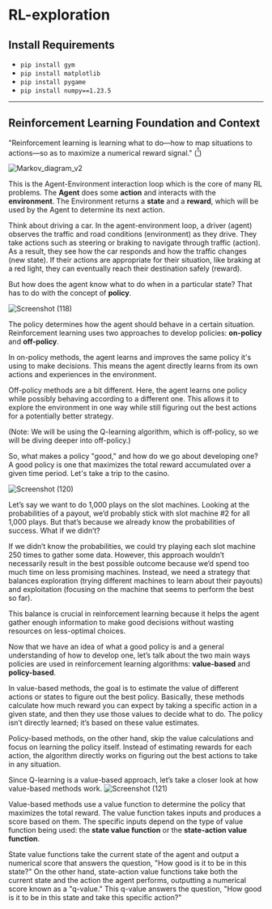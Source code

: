 # RL-exploration

## Install Requirements
- `pip install gym`
- `pip install matplotlib`
- `pip install pygame`
- `pip install numpy==1.23.5`

---

## Reinforcement Learning Foundation and Context

"Reinforcement learning is learning what to do—how to map situations to actions—so as to maximize a numerical reward signal." ([<sup>1</sup>](https://www.youtube.com/watch?v=lfPEJPHUllg&list=PLTl9hO2Oobd9kS--NgVz0EPNyEmygV1Ha&index=1))

![Markov_diagram_v2](https://github.com/user-attachments/assets/eaee46e6-3d67-4a74-bf0f-21e19db2347d)

This is the Agent-Environment interaction loop which is the core of many RL problems. The **Agent** does some **action** and interacts with the **environment**. The Environment returns a **state** and a **reward**, which will be used by the Agent to determine its next action.

Think about driving a car. In the agent-environment loop, a driver (agent) observes the traffic and road conditions (environment) as they drive. They take actions such as steering or braking to navigate through traffic (action). As a result, they see how the car responds and how the traffic changes (new state). If their actions are appropriate for their situation, like braking at a red light, they can eventually reach their destination safely (reward).

But how does the agent know what to do when in a particular state? That has to do with the concept of **policy**.

![Screenshot (118)](https://github.com/user-attachments/assets/9a5f9bab-7acb-4fd1-b3bc-dd35cbd2e1d7)

The policy determines how the agent should behave in a certain situation. Reinforcement learning uses two approaches to develop policies: **on-policy** and **off-policy**.  

In on-policy methods, the agent learns and improves the same policy it's using to make decisions. This means the agent directly learns from its own actions and experiences in the environment.

Off-policy methods are a bit different. Here, the agent learns one policy while possibly behaving according to a different one. This allows it to explore the environment in one way while still figuring out the best actions for a potentially better strategy.

(Note: We will be using the Q-learning algorithm, which is off-policy, so we will be diving deeper into off-policy.)

So, what makes a policy "good," and how do we go about developing one? A good policy is one that maximizes the total reward accumulated over a given time period. Let's take a trip to the casino.

![Screenshot (120)](https://github.com/user-attachments/assets/5313e218-c289-4612-9d8a-c5f27fc58ad7)

Let’s say we want to do 1,000 plays on the slot machines. Looking at the probabilities of a payout, we’d probably stick with slot machine #2 for all 1,000 plays. But that’s because we already know the probabilities of success. What if we didn’t?

If we didn’t know the probabilities, we could try playing each slot machine 250 times to gather some data. However, this approach wouldn’t necessarily result in the best possible outcome because we’d spend too much time on less promising machines. Instead, we need a strategy that balances exploration (trying different machines to learn about their payouts) and exploitation (focusing on the machine that seems to perform the best so far).

This balance is crucial in reinforcement learning because it helps the agent gather enough information to make good decisions without wasting resources on less-optimal choices.

Now that we have an idea of what a good policy is and a general understanding of how to develop one, let’s talk about the two main ways policies are used in reinforcement learning algorithms: **value-based** and **policy-based**.

In value-based methods, the goal is to estimate the value of different actions or states to figure out the best policy. Basically, these methods calculate how much reward you can expect by taking a specific action in a given state, and then they use those values to decide what to do. The policy isn’t directly learned; it’s based on these value estimates.

Policy-based methods, on the other hand, skip the value calculations and focus on learning the policy itself. Instead of estimating rewards for each action, the algorithm directly works on figuring out the best actions to take in any situation.

Since Q-learning is a value-based approach, let’s take a closer look at how value-based methods work.
![Screenshot (121)](https://github.com/user-attachments/assets/b4de98a6-fbf5-4656-bf67-d4461a21bb9d)

Value-based methods use a value function to determine the policy that maximizes the total reward. The value function takes inputs and produces a score based on them. The specific inputs depend on the type of value function being used: the **state value function** or the **state-action value function**.

State value functions take the current state of the agent and output a numerical score that answers the question, "How good is it to be in this state?" On the other hand, state-action value functions take both the current state and the action the agent performs, outputting a numerical score known as a "q-value." This q-value answers the question, "How good is it to be in this state and take this specific action?"

